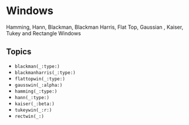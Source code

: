 # Windows

Hamming, Hann, Blackman, Blackman Harris, Flat Top, Gaussian , Kaiser, Tukey and Rectangle Windows

## Topics

- ``blackman(_:type:)``
- ``blackmanharris(_:type:)``
- ``flattopwin(_:type:)``
- ``gausswin(_:alpha:)``
- ``hamming(_:type:)``
- ``hann(_:type:)``
- ``kaiser(_:beta:)``
- ``tukeywin(_:r:)``
- ``rectwin(_:)``

